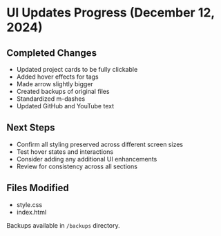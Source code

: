 # UI Updates Progress (December 12, 2024)

## Completed Changes
- Updated project cards to be fully clickable
- Added hover effects for tags
- Made arrow slightly bigger
- Created backups of original files
- Standardized m-dashes
- Updated GitHub and YouTube text

## Next Steps
- Confirm all styling preserved across different screen sizes
- Test hover states and interactions
- Consider adding any additional UI enhancements
- Review for consistency across all sections

## Files Modified
- style.css
- index.html

Backups available in `/backups` directory.